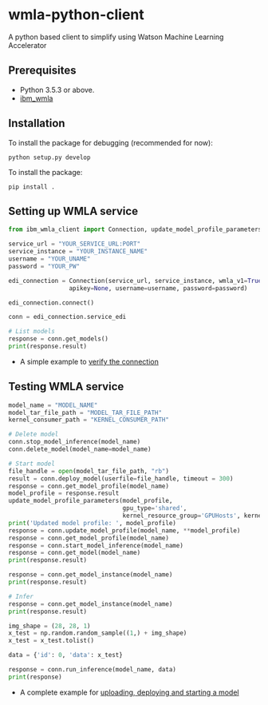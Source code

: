 # wmla-python-client
A python based client to simplify using Watson Machine Learning Accelerator 

## Prerequisites

* Python 3.5.3 or above.
* [ibm_wmla](https://github.ibm.com/anz-tech-garage/wmla-python-sdk)


## Installation 

To install the package for debugging (recommended for now):

```
python setup.py develop
```

To install the package:

```
pip install .
```

## Setting up WMLA service
```python
from ibm_wmla_client import Connection, update_model_profile_parameters

service_url = "YOUR_SERVICE_URL:PORT"
service_instance = "YOUR_INSTANCE_NAME"
username = "YOUR_UNAME"
password = "YOUR_PW"

edi_connection = Connection(service_url, service_instance, wmla_v1=True, edi=True,
                 apikey=None, username=username, password=password)

edi_connection.connect()

conn = edi_connection.service_edi

# List models
response = conn.get_models()
print(response.result)

```
* A simple example to [verify the connection](examples/test_connection.py)

## Testing WMLA service
```python
model_name = "MODEL_NAME"
model_tar_file_path = "MODEL_TAR_FILE_PATH"
kernel_consumer_path = "KERNEL_CONSUMER_PATH"

# Delete model
conn.stop_model_inference(model_name)
conn.delete_model(model_name=model_name)

# Start model
file_handle = open(model_tar_file_path, "rb")
result = conn.deploy_model(userfile=file_handle, timeout = 300)
response = conn.get_model_profile(model_name)
model_profile = response.result
update_model_profile_parameters(model_profile, 
                                gpu_type='shared',
                                kernel_resource_group='GPUHosts', kernel_consumer_path=kernel_consumer_path)
print('Updated model profile: ', model_profile)
response = conn.update_model_profile(model_name, **model_profile)
response = conn.get_model_profile(model_name)
response = conn.start_model_inference(model_name)
response = conn.get_model(model_name)
print(response.result)

response = conn.get_model_instance(model_name)
print(response.result)

# Infer
response = conn.get_model_instance(model_name)
print(response.result)

img_shape = (28, 28, 1)
x_test = np.random.random_sample((1,) + img_shape)
x_test = x_test.tolist()

data = {'id': 0, 'data': x_test}

response = conn.run_inference(model_name, data)
print(response)

```

* A complete example for [uploading, deploying and starting a model](examples/test_model_upload.py)

<!-- ## Examples

* A simple example to [verify the connection](examples/test_connection.py)
* A complete example for [uploading, deploying and starting a model](examples/test_model_upload.py) (documentation imcomplete, ask Sherry for details) -->